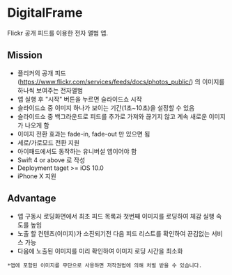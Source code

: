 # DigitalFrame

Flickr 공개 피드를 이용한 전자 앨범 앱.

## Mission
- 플리커의 공개 피드(https://www.flickr.com/services/feeds/docs/photos_public/) 의 이미지를 하나씩 보여주는 전자앨범
- 앱 실행 후 "시작" 버튼을 누르면 슬라이드쇼 시작
- 슬라이드쇼 중 이미지 하나가 보이는 기간(1초~10초)을 설정할 수 있음
- 슬라이드쇼 중 백그라운드로 피드를 추가로 가져와 끊기지 않고 계속 새로운 이미지가 나오게 함
- 이미지 전환 효과는 fade-in, fade-out 만 있으면 됨
- 세로/가로모드 전환 지원
- 아이패드에서도 동작하는 유니버설 앱이어야 함
- Swift 4 or above 로 작성
- Deployment taget >= iOS 10.0
- iPhone X 지원

## Advantage
- 앱 구동시 로딩화면에서 최초 피드 목록과 첫번째 이미지를 로딩하여 체감 실행 속도를 높임
- 노출 할 컨텐츠(이미지)가 소진되기전 다음 피드 리스트를 확인하여 끈김없는 서비스 가능
- 다음에 노출된 이미지를 미리 확인하여 이미지 로딩 시간을 최소화


```
*앱에 포함된 이미지를 무단으로 사용하면 저작권법에 의해 처벌 받을 수 있습니다.
```
